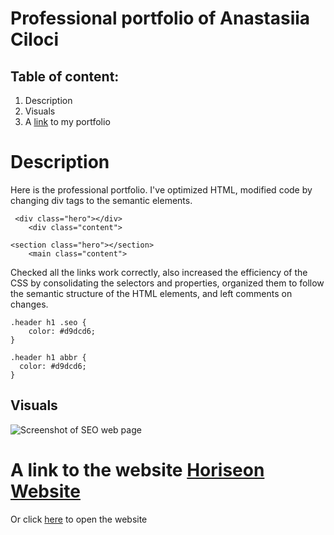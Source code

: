 # Professional portfolio of Anastasiia Ciloci

## Table of content:

1. Description
2. Visuals
3. A [link](https://anastasiia-ciloci.github.io/Professional_portfolio/) to my portfolio

# Description

Here is the professional portfolio. I've optimized HTML, modified code by changing div tags to the semantic elements.

```
 <div class="hero"></div>
    <div class="content">
```

```
<section class="hero"></section>
    <main class="content">
```

Checked all the links work correctly, also increased the efficiency of the CSS by consolidating the selectors and properties, organized them to follow the semantic structure of the HTML elements, and left comments on changes.

```
.header h1 .seo {
    color: #d9dcd6;
}
```

```
.header h1 abbr {
  color: #d9dcd6;
}
```

## Visuals

![Screenshot of SEO web page](01-html-css-git-homework-demo.png)

# A link to the website [Horiseon Website](https://anastasiia-ciloci.github.io/hometask-1-SEO/)

Or click [here](https://anastasiia-ciloci.github.io/hometask-1-SEO/) to open the website

